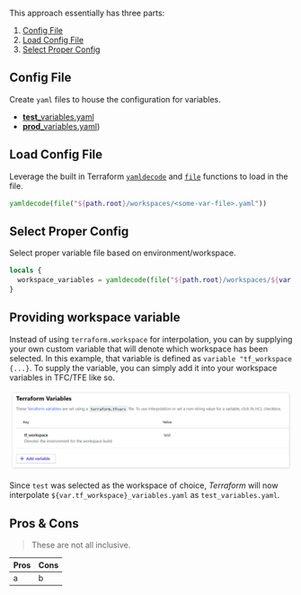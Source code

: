 This approach essentially has three parts:

1. [Config File](#config-files)
2. [Load Config File](#load-file)
3. [Select Proper Config](#select-proper-config)

## Config File 

Create `yaml` files to house the configuration for variables. 

- [**test**_variables.yaml](./workspaces/test_variables.yaml)
- [**prod**_variables.yaml](./workspaces/prod_variables.yaml))

## Load Config File

Leverage the built in Terraform [`yamldecode`](https://www.terraform.io/docs/configuration/functions/yamldecode.html) and [`file`](https://www.terraform.io/docs/configuration/functions/file.html) functions to load in the file.

```tf
yamldecode(file("${path.root}/workspaces/<some-var-file>.yaml"))
```

## Select Proper Config

Select proper variable file based on environment/workspace.

```tf
locals {
  workspace_variables = yamldecode(file("${path.root}/workspaces/${var.tf_workspace}_variables.yaml"))
}
```

## Providing workspace variable


Instead of using `terraform.workspace` for interpolation, you can by supplying your own custom variable that will denote which workspace has been selected. In this example, that variable is defined as `variable "tf_workspace {...}`. To supply the variable, you can simply add it into your workspace variables in TFC/TFE like so.

![tf_workspace](./docs/tf_workspace.png)

Since `test` was selected as the workspace of choice, _Terraform_ will now interpolate `${var.tf_workspace}_variables.yaml` as `test_variables.yaml`.

## Pros & Cons
> These are not all inclusive.

| Pros | Cons |
| ---- | ---- |
| a | b |
